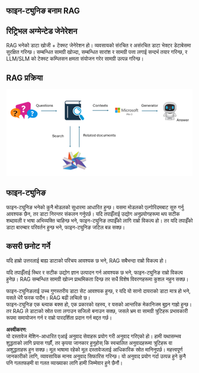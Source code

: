 ## फाइन-ट्युनिङ बनाम RAG

## रिट्रिभल अग्मेन्टेड जेनेरेशन

RAG भनेको डाटा खोजी + टेक्स्ट जेनेरेशन हो। व्यवसायको संरचित र असंरचित डाटा भेक्टर डेटाबेसमा सुरक्षित गरिन्छ। सम्बन्धित सामग्री खोज्दा, सम्बन्धित सारांश र सामग्री पत्ता लगाई सन्दर्भ तयार गरिन्छ, र LLM/SLM को टेक्स्ट कम्प्लिसन क्षमता संयोजन गरेर सामग्री उत्पन्न गरिन्छ।

## RAG प्रक्रिया
![FinetuningvsRAG](../../../../translated_images/rag.36e7cb856f120334d577fde60c6a5d7c5eecae255dac387669303d30b4b3efa4.ne.png)

## फाइन-ट्युनिङ
फाइन-ट्युनिङ भनेको कुनै मोडलको सुधारमा आधारित हुन्छ। यसमा मोडलको एल्गोरिदमबाट सुरु गर्नु आवश्यक छैन, तर डाटा निरन्तर संकलन गर्नुपर्छ। यदि तपाईँलाई उद्योग अनुप्रयोगहरूमा थप सटीक शब्दावली र भाषा अभिव्यक्ति चाहिन्छ भने, फाइन-ट्युनिङ तपाईँको लागि राम्रो विकल्प हो। तर यदि तपाईँको डाटा बारम्बार परिवर्तन हुन्छ भने, फाइन-ट्युनिङ जटिल बन्न सक्छ।

## कसरी छनोट गर्ने
यदि हाम्रो उत्तरलाई बाह्य डाटाको परिचय आवश्यक छ भने, RAG सबैभन्दा राम्रो विकल्प हो।

यदि तपाईँलाई स्थिर र सटीक उद्योग ज्ञान उत्पादन गर्न आवश्यक छ भने, फाइन-ट्युनिङ राम्रो विकल्प हुनेछ। RAG सम्बन्धित सामग्री खोज्न प्राथमिकता दिन्छ तर सधैं विशेष विवरणहरूमा कुशल नहुन सक्छ।

फाइन-ट्युनिङलाई उच्च गुणस्तरीय डाटा सेट आवश्यक हुन्छ, र यदि यो सानो दायराको डाटा मात्र हो भने, यसले धेरै फरक पार्दैन। RAG बढी लचिलो छ।  
फाइन-ट्युनिङ एक ब्ल्याक बक्स हो, एक प्रकारको रहस्य, र यसको आन्तरिक मेकानिजम बुझ्न गाह्रो हुन्छ। तर RAG ले डाटाको स्रोत पत्ता लगाउन सजिलो बनाउन सक्छ, जसले भ्रम वा सामग्री त्रुटिहरू प्रभावकारी रूपमा समायोजन गर्न र राम्रो पारदर्शिता प्रदान गर्न मद्दत गर्छ।

**अस्वीकरण**:  
यो दस्तावेज मेशिन-आधारित एआई अनुवाद सेवाहरू प्रयोग गरी अनुवाद गरिएको हो। हामी यथासम्भव शुद्धताको लागि प्रयास गर्छौं, तर कृपया जानकार हुनुहोस् कि स्वचालित अनुवादहरूमा त्रुटिहरू वा अशुद्धताहरू हुन सक्छ। मूल भाषामा रहेको मूल दस्तावेजलाई आधिकारिक स्रोत मानिनुपर्छ। महत्त्वपूर्ण जानकारीको लागि, व्यावसायिक मानव अनुवाद सिफारिस गरिन्छ। यो अनुवाद प्रयोग गर्दा उत्पन्न हुने कुनै पनि गलतफहमी वा गलत व्याख्याका लागि हामी जिम्मेवार हुने छैनौं।